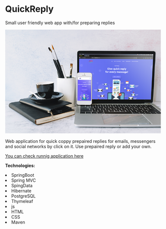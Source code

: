 # QuickReply
Small user friendly web app with/for preparing replies

![QuickReply](https://github.com/mkozachuk/QuickReply/blob/master/src/main/resources/static/quick-reply-min.png?raw=true)

Web application for quick coppy prepaired replies for emails, messengers and social networks by click on it. 
Use prepaired reply or add your own.

[You can check runnig application here](http://quick-reply-for-all.herokuapp.com)

**Technologies:** 
<li> SpringBoot 
<li> Spring MVC
<li> SpingData 
<li> Hibernate 
<li> PostgreSQL
<li> Thymeleaf
<li> js 
<li> HTML
<li> CSS
<li> Maven

